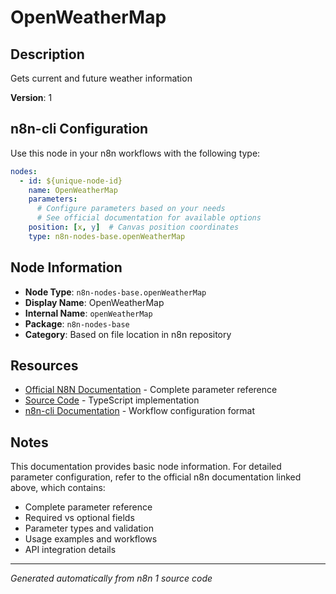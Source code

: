 # OpenWeatherMap

## Description

Gets current and future weather information

**Version**: 1

## n8n-cli Configuration

Use this node in your n8n workflows with the following type:

```yaml
nodes:
  - id: ${unique-node-id}
    name: OpenWeatherMap
    parameters:
      # Configure parameters based on your needs
      # See official documentation for available options
    position: [x, y]  # Canvas position coordinates
    type: n8n-nodes-base.openWeatherMap
```

## Node Information

- **Node Type**: `n8n-nodes-base.openWeatherMap`
- **Display Name**: OpenWeatherMap
- **Internal Name**: `openWeatherMap`
- **Package**: `n8n-nodes-base`
- **Category**: Based on file location in n8n repository

## Resources

- [Official N8N Documentation](https://docs.n8n.io/integrations/builtin/app-nodes/n8n-nodes-base.openweathermap/) - Complete parameter reference
- [Source Code](https://github.com/n8n-io/n8n/blob/master/packages/nodes-base/nodes/OpenWeatherMap/OpenWeatherMap.node.ts) - TypeScript implementation
- [n8n-cli Documentation](https://github.com/edenreich/n8n-cli) - Workflow configuration format

## Notes

This documentation provides basic node information. For detailed parameter configuration, 
refer to the official n8n documentation linked above, which contains:

- Complete parameter reference
- Required vs optional fields
- Parameter types and validation
- Usage examples and workflows
- API integration details

---
*Generated automatically from n8n 1 source code*
